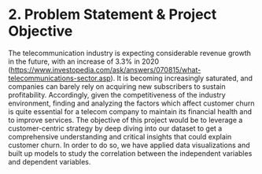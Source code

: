 # 2. Problem Statement & Project Objective
The telecommunication industry is expecting considerable revenue growth in the future, with an increase of 3.3% in 2020 (https://www.investopedia.com/ask/answers/070815/what-telecommunications-sector.asp). It is becoming increasingly saturated, and companies can barely rely on acquiring new subscribers to sustain profitability. Accordingly, given the competitiveness of the industry environment, finding and analyzing the factors which affect customer churn is quite essential for a telecom company to maintain its financial health and to improve services. The objective of this project would be to leverage a customer-centric strategy by deep diving into our dataset to get a comprehensive understanding and critical insights that could explain customer churn. In order to do so, we have applied data visualizations and built up models to study the correlation between the independent variables and dependent variables.
